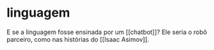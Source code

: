 # linguagem

E se a linguagem fosse ensinada por um [[chatbot]]? Ele seria o robô parceiro, como nas histórias do [[Isaac Asimov]].
